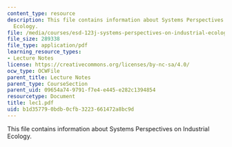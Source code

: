 ```yaml
---
content_type: resource
description: This file contains information about Systems Perspectives on Industrial
  Ecology.
file: /media/courses/esd-123j-systems-perspectives-on-industrial-ecology-spring-2006/b1d357790bdb0cfb3223661472a8bc9d_lec1.pdf
file_size: 289338
file_type: application/pdf
learning_resource_types:
- Lecture Notes
license: https://creativecommons.org/licenses/by-nc-sa/4.0/
ocw_type: OCWFile
parent_title: Lecture Notes
parent_type: CourseSection
parent_uid: 09654a74-9791-f7e4-e445-e282c1394854
resourcetype: Document
title: lec1.pdf
uid: b1d35779-0bdb-0cfb-3223-661472a8bc9d
---
```

This file contains information about Systems Perspectives on Industrial Ecology.